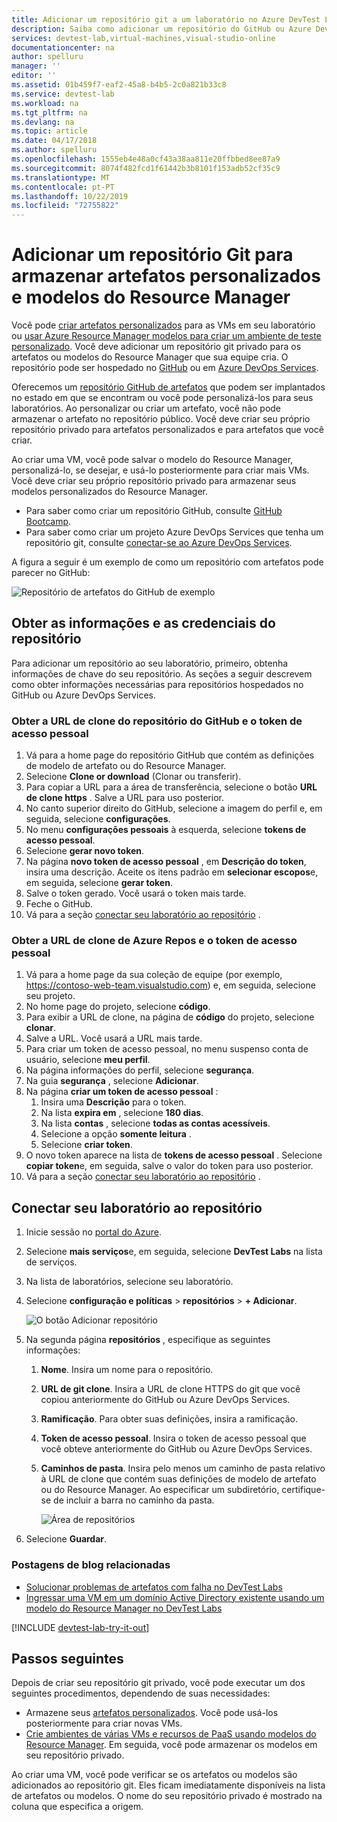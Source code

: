 ```yaml
---
title: Adicionar um repositório git a um laboratório no Azure DevTest Labs | Microsoft Docs
description: Saiba como adicionar um repositório do GitHub ou Azure DevOps Services git para sua fonte de artefatos personalizados no Azure DevTest Labs.
services: devtest-lab,virtual-machines,visual-studio-online
documentationcenter: na
author: spelluru
manager: ''
editor: ''
ms.assetid: 01b459f7-eaf2-45a8-b4b5-2c0a821b33c8
ms.service: devtest-lab
ms.workload: na
ms.tgt_pltfrm: na
ms.devlang: na
ms.topic: article
ms.date: 04/17/2018
ms.author: spelluru
ms.openlocfilehash: 1555eb4e48a0cf43a38aa811e20ffbbed8ee87a9
ms.sourcegitcommit: 8074f482fcd1f61442b3b8101f153adb52cf35c9
ms.translationtype: MT
ms.contentlocale: pt-PT
ms.lasthandoff: 10/22/2019
ms.locfileid: "72755822"
---
```

# <a name="add-a-git-repository-to-store-custom-artifacts-and-resource-manager-templates"></a>Adicionar um repositório Git para armazenar artefatos personalizados e modelos do Resource Manager

Você pode [criar artefatos personalizados](devtest-lab-artifact-author.md) para as VMs em seu laboratório ou [usar Azure Resource Manager modelos para criar um ambiente de teste personalizado](devtest-lab-create-environment-from-arm.md). Você deve adicionar um repositório git privado para os artefatos ou modelos do Resource Manager que sua equipe cria. O repositório pode ser hospedado no [GitHub](https://github.com) ou em [Azure DevOps Services](https://visualstudio.com).

Oferecemos um [repositório GitHub de artefatos](https://github.com/Azure/azure-devtestlab/tree/master/Artifacts) que podem ser implantados no estado em que se encontram ou você pode personalizá-los para seus laboratórios. Ao personalizar ou criar um artefato, você não pode armazenar o artefato no repositório público. Você deve criar seu próprio repositório privado para artefatos personalizados e para artefatos que você criar. 

Ao criar uma VM, você pode salvar o modelo do Resource Manager, personalizá-lo, se desejar, e usá-lo posteriormente para criar mais VMs. Você deve criar seu próprio repositório privado para armazenar seus modelos personalizados do Resource Manager.  

* Para saber como criar um repositório GitHub, consulte [GitHub Bootcamp](https://help.github.com/categories/bootcamp/).
* Para saber como criar um projeto Azure DevOps Services que tenha um repositório git, consulte [conectar-se ao Azure DevOps Services](https://www.visualstudio.com/get-started/setup/connect-to-visual-studio-online).

A figura a seguir é um exemplo de como um repositório com artefatos pode parecer no GitHub:  

![Repositório de artefatos do GitHub de exemplo](./media/devtest-lab-add-repo/devtestlab-github-artifact-repo-home.png)

## <a name="get-the-repository-information-and-credentials"></a>Obter as informações e as credenciais do repositório
Para adicionar um repositório ao seu laboratório, primeiro, obtenha informações de chave do seu repositório. As seções a seguir descrevem como obter informações necessárias para repositórios hospedados no GitHub ou Azure DevOps Services.

### <a name="get-the-github-repository-clone-url-and-personal-access-token"></a>Obter a URL de clone do repositório do GitHub e o token de acesso pessoal

1. Vá para a home page do repositório GitHub que contém as definições de modelo de artefato ou do Resource Manager.
2. Selecione **Clone or download** (Clonar ou transferir).
3. Para copiar a URL para a área de transferência, selecione o botão **URL de clone https** . Salve a URL para uso posterior.
4. No canto superior direito do GitHub, selecione a imagem do perfil e, em seguida, selecione **configurações**.
5. No menu **configurações pessoais** à esquerda, selecione **tokens de acesso pessoal**.
6. Selecione **gerar novo token**.
7. Na página **novo token de acesso pessoal** , em **Descrição do token**, insira uma descrição. Aceite os itens padrão em **selecionar escopos**e, em seguida, selecione **gerar token**.
8. Salve o token gerado. Você usará o token mais tarde.
9. Feche o GitHub.   
10. Vá para a seção [conectar seu laboratório ao repositório](#connect-your-lab-to-the-repository) .

### <a name="get-the-azure-repos-clone-url-and-personal-access-token"></a>Obter a URL de clone de Azure Repos e o token de acesso pessoal

1. Vá para a home page da sua coleção de equipe (por exemplo, https://contoso-web-team.visualstudio.com) e, em seguida, selecione seu projeto.
2. No home page do projeto, selecione **código**.
3. Para exibir a URL de clone, na página de **código** do projeto, selecione **clonar**.
4. Salve a URL. Você usará a URL mais tarde.
5. Para criar um token de acesso pessoal, no menu suspenso conta de usuário, selecione **meu perfil**.
6. Na página informações do perfil, selecione **segurança**.
7. Na guia **segurança** , selecione **Adicionar**.
8. Na página **criar um token de acesso pessoal** :
   1. Insira uma **Descrição** para o token.
   2. Na lista **expira em** , selecione **180 dias**.
   3. Na lista **contas** , selecione **todas as contas acessíveis**.
   4. Selecione a opção **somente leitura** .
   5. Selecione **criar token**.
9. O novo token aparece na lista de **tokens de acesso pessoal** . Selecione **copiar token**e, em seguida, salve o valor do token para uso posterior.
10. Vá para a seção [conectar seu laboratório ao repositório](#connect-your-lab-to-the-repository) .

## <a name="connect-your-lab-to-the-repository"></a>Conectar seu laboratório ao repositório
1. Inicie sessão no [portal do Azure](https://go.microsoft.com/fwlink/p/?LinkID=525040).
2. Selecione **mais serviços**e, em seguida, selecione **DevTest Labs** na lista de serviços.
3. Na lista de laboratórios, selecione seu laboratório. 
4. Selecione **configuração e políticas**  > **repositórios**  >  **+ Adicionar**.

    ![O botão Adicionar repositório](./media/devtest-lab-add-repo/devtestlab-add-repo.png)
5. Na segunda página **repositórios** , especifique as seguintes informações:
   1. **Nome**. Insira um nome para o repositório.
   2. **URL de git clone**. Insira a URL de clone HTTPS do git que você copiou anteriormente do GitHub ou Azure DevOps Services.
   3. **Ramificação**. Para obter suas definições, insira a ramificação.
   4. **Token de acesso pessoal**. Insira o token de acesso pessoal que você obteve anteriormente do GitHub ou Azure DevOps Services.
   5. **Caminhos de pasta**. Insira pelo menos um caminho de pasta relativo à URL de clone que contém suas definições de modelo de artefato ou do Resource Manager. Ao especificar um subdiretório, certifique-se de incluir a barra no caminho da pasta.

      ![Área de repositórios](./media/devtest-lab-add-repo/devtestlab-repo-blade.png)
6. Selecione **Guardar**.

### <a name="related-blog-posts"></a>Postagens de blog relacionadas
* [Solucionar problemas de artefatos com falha no DevTest Labs](devtest-lab-troubleshoot-artifact-failure.md)
* [Ingressar uma VM em um domínio Active Directory existente usando um modelo do Resource Manager no DevTest Labs](https://www.visualstudiogeeks.com/blog/DevOps/Join-a-VM-to-existing-AD-domain-using-ARM-template-AzureDevTestLabs)

[!INCLUDE [devtest-lab-try-it-out](../../includes/devtest-lab-try-it-out.md)]

## <a name="next-steps"></a>Passos seguintes
Depois de criar seu repositório git privado, você pode executar um dos seguintes procedimentos, dependendo de suas necessidades:
* Armazene seus [artefatos personalizados](devtest-lab-artifact-author.md). Você pode usá-los posteriormente para criar novas VMs.
* [Crie ambientes de várias VMs e recursos de PaaS usando modelos do Resource Manager](devtest-lab-create-environment-from-arm.md). Em seguida, você pode armazenar os modelos em seu repositório privado.

Ao criar uma VM, você pode verificar se os artefatos ou modelos são adicionados ao repositório git. Eles ficam imediatamente disponíveis na lista de artefatos ou modelos. O nome do seu repositório privado é mostrado na coluna que especifica a origem. 
